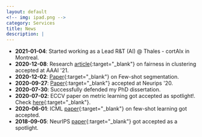 ```yaml
---
layout: default
<!-- img: ipad.png -->
category: Services
title: News
description: |
---
```

 - **2021-01-04**: Started working as a Lead R&T (AI) @ Thales - cortAIx in Montreal.
 - **2020-12-08**: Research [article](https://arxiv.org/pdf/1906.08207.pdf){:target="_blank"} on fairness in clustering accepted at AAAI '21.
 - **2020-12-02**: [Paper](https://arxiv.org/pdf/2012.06166.pdf){:target="_blank"} on Few-shot segmentation.
 - **2020-09-27**: [Paper](https://arxiv.org/pdf/2008.11297.pdf){:target="_blank"} accepted at Neurips '20.
 - **2020-07-30**: Successfully defended my PhD dissertation.
 - **2020-07-02**: ECCV paper on metric learning got accepted as spotlight!. Check [here](https://arxiv.org/pdf/2003.08983.pdf){:target="_blank"}.
 - **2020-06-01**: ICML [paper](https://arxiv.org/pdf/2006.15486.pdf){:target="_blank"} on few-shot learning got accepted.
 - **2018-09-05**: NeurIPS [paper](https://arxiv.org/pdf/1810.13044.pdf){:target="_blank"} got accepted as a spotlight.
 <!-- - **2017-09-05**: Defended PhD thesis proposal successfully. -->
 <!-- - **2016-05-01**: Started PhD studies supervised by [Prof. Ismail Ben Ayed](https://profs.etsmtl.ca/ibenayed/). -->